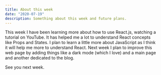 ```yaml
---
title: About this week
date: "2020-07-19"
description: Something about this week and future plans.
---
```


This week I have been learning more about how to use React.js, watching a tutorial on YouTube. It has helped me a lot to understand React concepts like Props and States. I plan to learn a little more about JavaScript as I think it will help me more to understand React. Next week I plan to improve this web page by adding things like a dark mode (which I love) and a main page and another dedicated to the blog.

See you next week.
